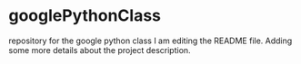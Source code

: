 # googlePythonClass
repository for the google python class
I am editing the README file. Adding some more details about the project description.
